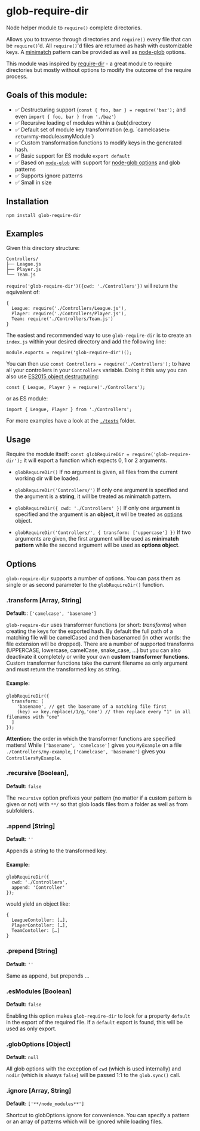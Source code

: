 # glob-require-dir

Node helper module to `require()` complete directories. 

Allows you to traverse through directories and `require()` every file that can be `require()`'d. All `require()`'d files are returned as hash with customizable keys. A [minimatch](https://github.com/isaacs/minimatch) pattern can be provided as well as [node-glob](https://github.com/isaacs/node-glob#options) options.

This module was inspired by [require-dir](https://www.npmjs.com/package/require-dir) - a great module to require directories but mostly without options to modify the outcome of the require process.

## Goals of this module: 
- ✅ Destructuring support (`const { foo, bar } = require('baz');` and even `import { foo, bar } from './baz'`)
- ✅ Recursive loading of modules within a (sub)directory
- ✅ Default set of module key transformation (e.g. ´camelcase` to return `my-module` as `myModule`)
- ✅ Custom transformation functions to modify keys in the generated hash.
- ✅ Basic support for ES module `export default`
- ✅ Based on [`node-glob`](https://github.com/isaacs/node-glob) with support for [node-glob options](https://github.com/isaacs/node-glob#options) and glob patterns
- ✅ Supports ignore patterns
- ✅ Small in size

## Installation

`npm install glob-require-dir`

## Examples
Given this directory structure:

```
Controllers/
├── League.js
├── Player.js
└── Team.js
```

`require('glob-require-dir')({cwd: './Controllers'})` will return the equivalent of:

```
{ 
  League: require('./Controllers/League.js'), 
  Player: require('./Controllers/Player.js'), 
  Team: require('./Controllers/Team.js') 
}
```

The easiest and recommended way to use `glob-require-dir` is to create an `index.js` within your desired directory and add the following line:

```
module.exports = require('glob-require-dir')();
```

You can then use `const Controllers = require('./Controllers');` to have all your controllers in your `Controllers` variable. Doing it this way you can also use [ES2015 object destructuring](http://www.2ality.com/2015/01/es6-destructuring.html):

```
const { League, Player } = reqiure('./Controllers');
```
or as ES module:
```
import { League, Player } from './Controllers';
```

For more examples have a look at the [`./tests`](./tests) folder.

## Usage

Require the module itself:
`const globRequireDir = require('glob-require-dir');`
it will export a function which expects 0, 1 or 2 arguments. 

- `globRequireDir()`
If no argument is given, all files from the current working dir will be loaded.

- `globRequireDir('Controllers/')`
If only one argument is specified and the argument is a **string**, it will be treated as minimatch pattern.

- `globRequireDir({ cwd: './Controllers' })`
If only one argument is specified and the argument is an **object**, it will be treated as [options](#options) object.

- `globRequireDir('Controllers/', { transform: ['uppercase'] })`
If two arguments are given, the first argument will be used as **minimatch pattern** while the second argument will be used as **options object**.

## Options

`glob-require-dir` supports a number of options. You can pass them as single or as second parameter to the `globRequireDir()` function.

### .transform [Array, String]
**Default:**: `['camelcase', 'basename']`

`glob-require-dir` uses transformer functions (or short: *transforms*) when creating the keys for the exported hash. By default the full path of a matching file will be camelCased and then basenamed (in other words: the file extension will be dropped). There are a number of supported transforms (UPPERCASE, lowercase, camelCase, snake_case, …) but you can also deactivate it completely or write your own **custom transformer functions**. Custom transformer functions take the current filename as only argument and must return the transformed key as string. 

#### Example: 
```
globRequireDir({
  transform: [
    'basename', // get the basename of a matching file first
    (key) => key.replace(/1/g,'one') // then replace every "1" in all filenames with "one"
  ]
}); 
```

**Attention:** the order in which the transformer functions are specified matters! While `['basename', 'camelcase']` gives you `MyExample` on a file `./Controllers/my-example`, `['camelcase', 'basename']` gives you `ControllersMyExample`.

### .recursive [Boolean], 
**Default:** `false`

The `recursive` option prefixes your pattern (no matter if a custom pattern is given or not) with `**/` so that glob loads files from a folder as well as from subfolders.


### .append [String]
**Default:** `''`

Appends a string to the transformed key. 

#### Example:
```
globRequireDir({ 
  cwd: './Controllers',
  append: 'Controller'
});
```
would yield an object like:
```
{ 
  LeagueContoller: […], 
  PlayerContoller: […], 
  TeamContoller: […] 
}
```

### .prepend [String]
**Default:** `''`

Same as append, but prepends …

### .esModules [Boolean]
**Default:** `false`

Enabling this option makes `glob-require-dir` to look for a property `default` in the export of the required file. If a `default` export is found, this will be used as only export.

### .globOptions [Object]
**Default:** `null`

All glob options with the exception of `cwd` (which is used internally) and `nodir` (which is always `false`) will be passed 1:1 to the `glob.sync()` call.

### .ignore [Array, String]
**Default:** `['**/node_modules**']`

Shortcut to globOptions.ignore for convenience. You can specify a pattern or an array of patterns which will be ignored while loading files.
